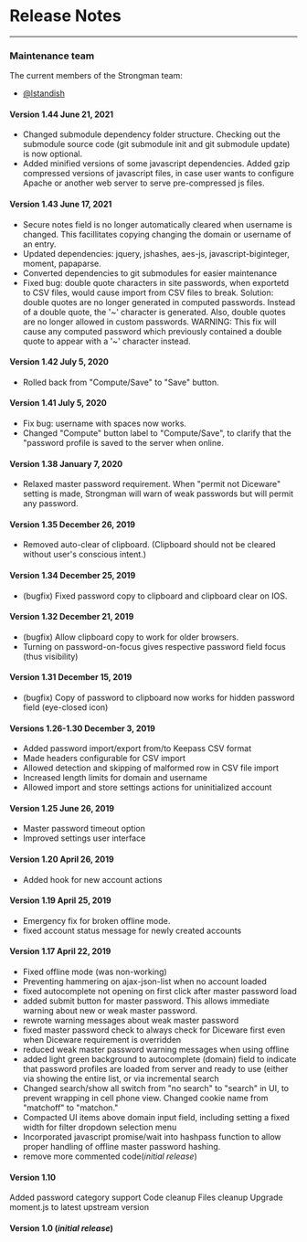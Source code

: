 # Release Notes

---

### Maintenance team

The current members of the Strongman team:

* [@lstandish](https://github.com/lstandish/)

#### Version 1.44 June 21, 2021
- Changed submodule dependency folder structure. Checking out the submodule source code (git submodule init and git submodule update) is now optional.
- Added minified versions of some javascript dependencies. Added gzip compressed versions of javascript files, in case user wants to configure Apache or another web server to serve pre-compressed js files.

#### Version 1.43 June 17, 2021
- Secure notes field is no longer automatically cleared when username is changed. This facillitates copying changing the domain or username of an entry.
- Updated dependencies: jquery, jshashes, aes-js, javascript-biginteger, moment, papaparse.
- Converted dependencies to git submodules for easier maintenance
- Fixed bug: double quote characters in site passwords, when exportetd to CSV files, would cause import from CSV files to break.  Solution: double quotes are no longer generated in computed passwords. Instead of a double quote, the '~' character is generated. Also, double quotes are no longer allowed in custom passwords. WARNING: This fix will cause any computed password which previously contained a double quote to appear with a '~' character instead.

#### Version 1.42 July 5, 2020
- Rolled back from "Compute/Save" to "Save" button.

#### Version 1.41 July 5, 2020
- Fix bug: username with spaces now works.
- Changed "Compute" button label to "Compute/Save", to clarify that the "password profile is saved to the server when online.

#### Version 1.38 January 7, 2020
- Relaxed master password requirement. When "permit not Diceware" setting is made, Strongman will
warn of weak passwords but will permit any password.

#### Version 1.35 December 26, 2019
- Removed auto-clear of clipboard. (Clipboard should not be cleared without user's conscious intent.)

#### Version 1.34 December 25, 2019
- (bugfix) Fixed password copy to clipboard and clipboard clear on IOS.

#### Version 1.32 December 21, 2019
- (bugfix) Allow clipboard copy to work for older browsers.
- Turning on password-on-focus gives respective password field focus (thus visibility)

#### Version 1.31 December 15, 2019
- (bugfix) Copy of password to clipboard now works for hidden password field (eye-closed icon) 

#### Versions 1.26-1.30 December 3, 2019
- Added password import/export from/to Keepass CSV format
- Made headers configurable for CSV import
- Allowed detection and skipping of malformed row in CSV file import
- Increased length limits for domain and username
- Allowed import and store settings actions for uninitialized account

#### Version 1.25 June 26, 2019
- Master password timeout option
- Improved settings user interface

#### Version 1.20 April 26, 2019
- Added hook for new account actions

#### Version 1.19 April 25, 2019
- Emergency fix for broken offline mode.
- fixed account status message for newly created accounts

#### Version 1.17 April 22, 2019
- Fixed offline mode (was non-working)
- Preventing hammering on ajax-json-list when no account loaded
- fixed autocomplete not opening on first click after master password load
- added submit button for master password. This allows immediate warning about new or weak master password.
- rewrote warning messages about weak master password
- fixed master password check to always check for Diceware first even when Diceware requirement is overridden
- reduced weak master password warning messages when using offline
- added light green background to autocomplete (domain) field to indicate that password profiles are loaded from server and ready to use (either via showing the entire list, or via incremental search
- Changed search/show all switch from "no search" to "search" in UI, to prevent wrapping in cell phone view.  Changed cookie name from "matchoff" to "matchon."
- Compacted UI items above domain input field, including setting a fixed width for filter dropdown selection menu
- Incorporated javascript promise/wait into hashpass function to allow proper handling of offline master password hashing.
- remove more commented code(*initial release*)

#### Version 1.10
Added password category support
Code cleanup
Files cleanup
Upgrade moment.js to latest upstream version

#### Version 1.0 (*initial release*)

<!--stackedit_data:
eyJoaXN0b3J5IjpbLTkwMjUzOTI3N119
-->